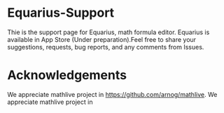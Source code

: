 # Equarius-Support
Thie is the support page for Equarius, math formula editor. Equarius is available in App Store (Under preparation).Feel free to share your suggestions, requests, bug reports, and any comments from Issues. 

# Acknowledgements 
We appreciate mathlive project in https://github.com/arnog/mathlive. 
We appreciate mathlive project in 
